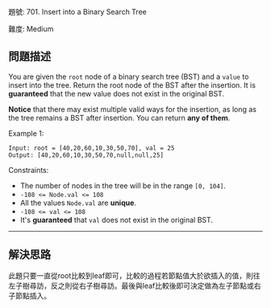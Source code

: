 題號: 701. Insert into a Binary Search Tree

難度: Medium

## 問題描述
You are given the `root` node of a binary search tree (BST) and a `value` to insert into the tree. Return the root node of the BST after the insertion. It is **guaranteed** that the new value does not exist in the original BST.

**Notice** that there may exist multiple valid ways for the insertion, as long as the tree remains a BST after insertion. You can return **any of them**.

Example 1:
```
Input: root = [40,20,60,10,30,50,70], val = 25
Output: [40,20,60,10,30,50,70,null,null,25]
```



Constraints:

- The number of nodes in the tree will be in the range ``[0, 104]``.
- `-108 <= Node.val <= 108`
- All the values `Node.val` are **unique**.
- `-108 <= val <= 108`
- It's **guaranteed** that `val` does not exist in the original BST.



---
## 解決思路
此題只要一直從root比較到leaf即可，比較的過程若節點值大於欲插入的值，則往左子樹尋訪，反之則從右子樹尋訪。最後與leaf比較後即可決定做為左子節點或右子節點插入。
